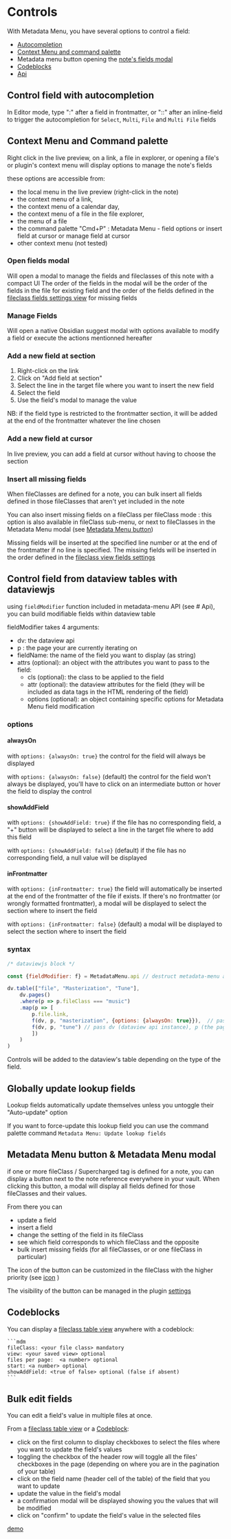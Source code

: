 # Controls

With Metadata Menu, you have several options to control a field:
- [Autocompletion](#control-field-with-autocompletion)
- [Context Menu and command palette](#context-menu-and-command-palette)
- Metadata menu button opening the [note's fields modal](#open-fields-modal)
- [Codeblocks](#codeblocks)
- [Api](api.md)

## Control field with autocompletion
In Editor mode, type ":" after a field in frontmatter, or "::" after an inline-field to trigger the autocompletion for `Select`, `Multi`, `File` and `Multi File` fields

## Context Menu and Command palette
Right click in the live preview, on a link, a file in explorer, or opening a file's or plugin's context menu will display options to manage the note's fields

these options are accessible from:

- the local menu in the live preview (right-click in the note)
- the context menu of a link, 
- the context menu of a calendar day, 
- the context menu of a file in the file explorer,
- the menu of a file
- the command palette "Cmd+P" : Metadata Menu - field options or insert field at cursor or manage field at cursor
- other context menu (not tested)

### Open fields modal

Will open a modal to manage the fields and fileclasses of this note with a compact UI
The order of the fields in the modal will be the order of the fields in the file for existing field and the order of the fields defined in the [fileclass fields settings view](fileclasses.md#fileclass-fields) for missing fields

### Manage Fields

Will open a native Obsidian suggest modal with options available to modify a field or execute the actions mentionned hereafter

### Add a new field at section

1. Right-click on the link
2. Click on "Add field at section"
3. Select the line in the target file where you want to insert the new field
4. Select the field
5. Use the field's modal to manage the value

NB: if the field type is restricted to the frontmatter section, it will be added at the end of the frontmatter whatever the line chosen

### Add a new field at cursor

In live preview, you can add a field at cursor without having to choose the section

### Insert all missing fields

When fileClasses are defined for a note, you can bulk insert all fields defined in those fileClasses that aren't yet included in the note

You can also insert missing fields on a fileClass per fileClass mode : this option is also available in fileClass sub-menu, or next to fileClasses in the Metadata Menu modal (see [Metadata Menu button](#metadata-menu-button--metadata-menu-modal))

Missing fields will be inserted at the specified line number or at the end of the frontmatter if no line is specified.
The missing fields will be inserted in the order defined in the [fileclass view fields settings](fileclasses.md#fileclass-fields)

## Control field from dataview tables with dataviewjs

using `fieldModifier` function included in metadata-menu API (see # Api), you can build modifiable fields within dataview table

fieldModifier takes 4 arguments:

- dv: the dataview api
- p : the page your are currently iterating on
- fieldName: the name of the field you want to display (as string)
- attrs (optional): an object with the attributes you want to pass to the field:
    - cls (optional): the class to be applied to the field
    - attr (optional): the dataview attributes for the field (they will be included as data tags in the HTML rendering of the field)
    - options (optional): an object containing specific options for Metadata Menu field modification

### options

#### alwaysOn

with `options: {alwaysOn: true}` the control for the field will always be displayed

with `options: {alwaysOn: false}` (default) the control for the field won't always be displayed, you'll have to click on an intermediate button or hover the field to display the control

#### showAddField

with `options: {showAddField: true}` if the file has no corresponding field, a "+" button will be displayed to select a line in the target file where to add this field

with `options: {showAddField: false}` (default) if the file has no corresponding field, a null value will be displayed

#### inFrontmatter

with `options: {inFrontmatter: true}` the field will automatically be inserted at the end of the frontmatter of the file if exists. If there's no frontmatter (or wrongly formatted frontmatter), a modal will be displayed to select the section where to insert the field

with `options: {inFrontmatter: false}` (default) a modal will be displayed to select the section where to insert the field 

### syntax

```js
/* dataviewjs block */

const {fieldModifier: f} = MetadataMenu.api // destruct metadata-menu api to use fieldModifier function and give an alias: "f"

dv.table(["file", "Masterization", "Tune"], 
    dv.pages()
    .where(p => p.fileClass === "music")
    .map(p => [
        p.file.link, 
        f(dv, p, "masterization", {options: {alwaysOn: true}}),  // pass dv (dataview api instance), p (the page), the field name to fieldModifier (: "f") and an object with options: {alwaysOn: true} so taht the control is always visible
        f(dv, p, "tune") // pass dv (dataview api instance), p (the page), and the field name to fieldModifier (: "f")
        ])
    )
)
```

Controls will be added to the dataview's table depending on the type of the field.

## Globally update lookup fields

Lookup fields automatically update themselves unless you untoggle their "Auto-update" option

If you want to force-update this lookup field you can use the command palette command `Metadata Menu: Update lookup fields`

## Metadata Menu button & Metadata Menu modal

if one or more fileClass / Supercharged tag is defined for a note, you can display a button next to the note reference everywhere in your vault.
When clicking this button, a modal will display all fields defined for those fileClasses and their values.

From there you can
- update a field
- insert a field
- change the setting of the field in its fileClass
- see which field corresponds to which fileClass and the opposite
- bulk insert missing fields (for all fileClasses, or or one fileClass in particular)

The icon of the button can be customized in the fileClass with the higher priority (see [icon](/fileclasses/#iconfield) )

The visibility of the button can be managed in the plugin [settings](settings.md#show-extra-button-to-access-metadata-menu-form)

## Codeblocks

You can display a [fileclass table view](fileclasses.md#table-view) anywhere with a codeblock:

~~~
```mdm
fileClass: <your file class> mandatory
view: <your saved view> optional
files per page:  <a number> optional
start: <a number> optional
showAddField: <true of false> optional (false if absent)
``` 
~~~

## Bulk edit fields

You can edit a field's value in multiple files at once.

From a [fileclass table view](fileclasses.md#table-view) or a [Codeblock](#codeblocks):
- click on the first column to display checkboxes to select the files where you want to update the field's values
- toggling the checkbox of the header row will toggle all the files' checkboxes in the page (depending on where you are in the pagination of your table)
- click on the field name (header cell of the table) of the field that you want to update
- update the value in the field's modal
- a confirmation modal will be displayed showing you the values that will be modified
- click on "confirm" to update the field's value in the selected files

[demo](https://youtu.be/0Xn4pppT7wU)